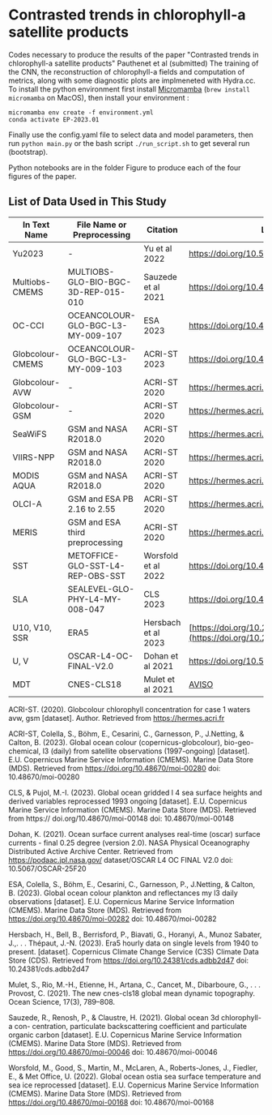 # Contrasted trends in chlorophyll-a satellite products
Codes necessary to produce the results of the paper "Contrasted trends in chlorophyll-a satellite products" Pauthenet et al (submitted)
The training of the CNN, the reconstruction of chlorophyll-a fields and computation of metrics, along with some diagnostic plots are implmeneted with Hydra.cc.
To install the python environment first install [Micromamba](https://mamba.readthedocs.io/en/latest/micromamba-installation.html) (```brew install micromamba``` on MacOS), then install your environment :
```
micromamba env create -f environment.yml 
conda activate EP-2023.01
```
Finally use the config.yaml file to select data and model parameters, then run ```python main.py``` or the bash script ```./run_script.sh``` to get several run (bootstrap).  

Python notebooks are in the folder Figure to produce each of the four figures of the paper. 

## List of Data Used in This Study

| In Text Name      | File Name or Preprocessing        | Citation                | Link               |
| ----------------- | -------------------------------- | ----------------------- | ----------------------- |
| Yu2023            | -                                | Yu et al 2022          |  https://doi.org/10.5281/zenodo.7092220 |
| Multiobs-CMEMS    | MULTIOBS-GLO-BIO-BGC-3D-REP-015-010 | Sauzede et al 2021      | https://doi.org/10.48670/moi-00046 |
| OC-CCI            | OCEANCOLOUR-GLO-BGC-L3-MY-009-107  | ESA 2023          | https://doi.org/10.48670/moi-00282 |
| Globcolour-CMEMS  | OCEANCOLOUR-GLO-BGC-L3-MY-009-103  | ACRI-ST 2023         | https://doi.org/10.48670/moi-00280 |
| Globcolour-AVW    | -                                | ACRI-ST 2020         | https://hermes.acri.fr |
| Globcolour-GSM    | -                                | ACRI-ST 2020         | https://hermes.acri.fr |
| SeaWiFS           | GSM and NASA R2018.0             | ACRI-ST 2020         | https://hermes.acri.fr |
| VIIRS-NPP         | GSM and NASA R2018.0             | ACRI-ST 2020         | https://hermes.acri.fr |
| MODIS AQUA        | GSM and NASA R2018.0             | ACRI-ST 2020         | https://hermes.acri.fr |
| OLCI-A            | GSM and ESA PB 2.16 to 2.55      | ACRI-ST 2020         | https://hermes.acri.fr |
| MERIS             | GSM and ESA third preprocessing  | ACRI-ST 2020         | https://hermes.acri.fr |
| SST               | METOFFICE-GLO-SST-L4-REP-OBS-SST | Worsfold et al 2022    | https://doi.org/10.48670/moi-00168 |
| SLA               | SEALEVEL-GLO-PHY-L4-MY-008-047   | CLS 2023         |    https://doi.org/10.48670/moi-00148 |
| U10, V10, SSR     | ERA5                             | Hersbach et al 2023     | [https://doi.org/10.24381/cds.adbb2d47](https://doi.org/10.24381/cds.adbb2d47) |
| U, V              | OSCAR-L4-OC-FINAL-V2.0           | Dohan et al 2021       | https://doi.org/10.5067/OSCAR-25F20 |
| MDT               | CNES-CLS18                        | Mulet et al 2021       | [AVISO](https://www.aviso.altimetry.fr/en/data/products/auxiliary-products/mdt/mdt-global-cnes-cls18.html) |

ACRI-ST. (2020). Globcolour chlorophyll concentration for case 1 waters avw, gsm [dataset]. Author. Retrieved from https://hermes.acri.fr

ACRI-ST, Colella, S., Böhm, E., Cesarini, C., Garnesson, P., J.Netting, & Calton, B. (2023). Global ocean colour (copernicus-globcolour), bio-geo-chemical, l3 (daily) from satellite observations (1997-ongoing) [dataset]. E.U. Copernicus Marine Service Information (CMEMS). Marine Data Store (MDS). Retrieved from https://doi.org/10.48670/moi-00280 doi: 10.48670/moi-00280

CLS, & Pujol, M.-I. (2023). Global ocean gridded l 4 sea surface heights and derived variables reprocessed 1993 ongoing [dataset]. E.U. Copernicus Marine Service Information (CMEMS). Marine Data Store (MDS). Retrieved from https:// doi.org/10.48670/moi-00148 doi: 10.48670/moi-00148

Dohan, K. (2021). Ocean surface current analyses real-time (oscar) surface currents - final 0.25 degree (version 2.0). NASA Physical Oceanography Distributed Active Archive Center. Retrieved from https://podaac.jpl.nasa.gov/ dataset/OSCAR L4 OC FINAL V2.0 doi: 10.5067/OSCAR-25F20

ESA, Colella, S., Böhm, E., Cesarini, C., Garnesson, P., J.Netting, & Calton, B. (2023). Global ocean colour plankton and reflectances my l3 daily observations [dataset]. E.U. Copernicus Marine Service Information (CMEMS). Marine Data Store (MDS). Retrieved from https://doi.org/10.48670/moi-00282 doi: 10.48670/moi-00282

Hersbach, H., Bell, B., Berrisford, P., Biavati, G., Horanyi, A., Munoz Sabater, J.,. . . Thépaut, J.-N. (2023). Era5 hourly data on single levels from 1940 to present. [dataset]. Copernicus Climate Change Service (C3S) Climate Data Store (CDS). Retrieved from https://doi.org/10.24381/cds.adbb2d47 doi: 10.24381/cds.adbb2d47

Mulet, S., Rio, M.-H., Etienne, H., Artana, C., Cancet, M., Dibarboure, G., . . . Provost, C. (2021). The new cnes-cls18 global mean dynamic topography. Ocean Science, 17(3), 789–808.

Sauzede, R., Renosh, P., & Claustre, H. (2021). Global ocean 3d chlorophyll-a con- centration, particulate backscattering coefficient and particulate organic carbon [dataset]. E.U. Copernicus Marine Service Information (CMEMS). Marine Data Store (MDS). Retrieved from https://doi.org/10.48670/moi-00046 doi: 10.48670/moi-00046

Worsfold, M., Good, S., Martin, M., McLaren, A., Roberts-Jones, J., Fiedler, E., & Met Office, U. (2022). Global ocean ostia sea surface temperature and sea ice reprocessed [dataset]. E.U. Copernicus Marine Service Information (CMEMS). Marine Data Store (MDS). Retrieved from https://doi.org/10.48670/moi-00168 doi: 10.48670/moi-00168
